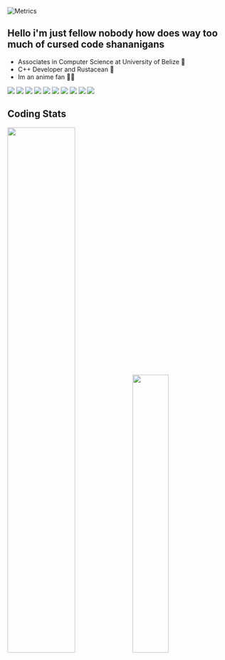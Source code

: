 ![Metrics](https://metrics.lecoq.io/Natalie-Skalicka?template=classic&base.activity=0&base.community=0&base.repositories=0&base.metadata=0&achievements=1&achievements.threshold=C&achievements.secrets=true&achievements.display=compact&achievements.limit=0&config.timezone=America%2FGuatemala)
  
## Hello i'm just fellow nobody how does way too much of cursed code shananigans
- Associates in Computer Science at University of Belize 🏴
- C++ Developer and Rustacean 🦀
- Im an anime fan 🐱‍🏍

![](https://img.shields.io/badge/Rust-000000?style=for-the-badge&logo=rust&logoColor=white)
![](https://img.shields.io/badge/C%2B%2B-00599C?style=for-the-badge&logo=c%2B%2B&logoColor=white)
![](https://img.shields.io/badge/Lua-2C2D72?style=for-the-badge&logo=lua&logoColor=white)
![](https://img.shields.io/badge/TypeScript-007ACC?style=for-the-badge&logo=typescript&logoColor=white)
![](https://img.shields.io/badge/React-20232A?style=for-the-badge&logo=react&logoColor=61DAFB)
![](https://img.shields.io/badge/PostgreSQL-316192?style=for-the-badge&logo=postgresql&logoColor=white)
![](https://img.shields.io/badge/Bootstrap-563D7C?style=for-the-badge&logo=bootstrap&logoColor=white)
![](https://img.shields.io/badge/Python-14354C?style=for-the-badge&logo=python&logoColor=white)
![](https://img.shields.io/badge/C-00599C?style=for-the-badge&logo=c&logoColor=white)
![](https://img.shields.io/badge/-V-black?style=for-the-badge&logo=V)

<!-- [![trophy](https://github-profile-trophy.vercel.app/?username=Natalie-Skalicka&theme=dracula&no-bg=true&no-frame=true)](https://github.com/Maou-Shimazu/) -->

## Coding Stats
<img style="width:55%" src="https://github-readme-stats.vercel.app/api?username=Natalie-Skalicka&show_icons=true&theme=blue-green" ></img>
<img style="width:40%" src="https://github-readme-stats.vercel.app/api/top-langs/?username=Natalie-Skalicka&langs_count=8&layout=compact&theme=blue-green" ></img>
